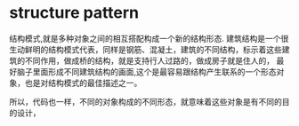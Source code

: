 # structure pattern

结构模式,就是多种对象之间的相互搭配构成一个新的结构形态.
建筑结构是一个很生动鲜明的结构模式代表，同样是钢筋、混凝土，建筑的不同结构，标示着这些建筑的不同作用，做成桥的结构，就是支持行人过路的，做成房子就是住人的，
最好脑子里面形成不同建筑结构的画面,这个是最容易跟结构产生联系的一个形态对象，也是对结构模式的最佳描述之一。

所以，代码也一样，不同的对象构成的不同形态，就意味着这些对象是有不同的目的设计，

